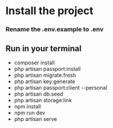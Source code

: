 # Install the project 

### Rename the .env.example to .env

## Run in your terminal 

- composer install
- php artisan passport:install 
- php artisan migrate:fresh
- php artisan key:generate
- php artisan passport:client --personal
- php artisan db:seed
- php artisan storage:link
- npm install 
- npm run dev
- php artisan serve

